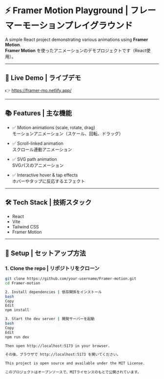 # ⚡ Framer Motion Playground | フレーマーモーションプレイグラウンド

A simple React project demonstrating various animations using **Framer Motion**.  
**Framer Motion** を使ったアニメーションのデモプロジェクトです（React使用）。

---

## 🚀 Live Demo | ライブデモ

👉 https://framer-mo.netlify.app/

---

## 📚 Features | 主な機能

- ✅ Motion animations (scale, rotate, drag)  
  モーションアニメーション（スケール、回転、ドラッグ）

- ✅ Scroll-linked animation  
  スクロール連動アニメーション

- ✅ SVG path animation  
  SVGパスのアニメーション

- ✅ Interactive hover & tap effects  
  ホバーやタップに反応するエフェクト

---

## 🛠️ Tech Stack | 技術スタック

- React  
- Vite  
- Tailwind CSS  
- Framer Motion

---

## 🔧 Setup | セットアップ方法

### 1. Clone the repo | リポジトリをクローン

```bash
git clone https://github.com/your-username/Framer-motion.git
cd Framer-motion

2. Install dependencies | 依存関係をインストール
bash
Copy
Edit
npm install

3. Start the dev server | 開発サーバーを起動
bash
Copy
Edit
npm run dev

Then open http://localhost:5173 in your browser.

その後、ブラウザで http://localhost:5173 を開いてください。

This project is open source and available under the MIT License.

このプロジェクトはオープンソースで、MITライセンスのもとで公開されています。
